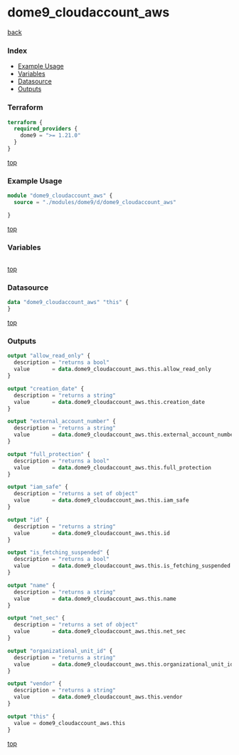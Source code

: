 # dome9_cloudaccount_aws

[back](../dome9.md)

### Index

- [Example Usage](#example-usage)
- [Variables](#variables)
- [Datasource](#datasource)
- [Outputs](#outputs)

### Terraform

```terraform
terraform {
  required_providers {
    dome9 = ">= 1.21.0"
  }
}
```

[top](#index)

### Example Usage

```terraform
module "dome9_cloudaccount_aws" {
  source = "./modules/dome9/d/dome9_cloudaccount_aws"

}
```

[top](#index)

### Variables

```terraform
```

[top](#index)

### Datasource

```terraform
data "dome9_cloudaccount_aws" "this" {
}
```

[top](#index)

### Outputs

```terraform
output "allow_read_only" {
  description = "returns a bool"
  value       = data.dome9_cloudaccount_aws.this.allow_read_only
}

output "creation_date" {
  description = "returns a string"
  value       = data.dome9_cloudaccount_aws.this.creation_date
}

output "external_account_number" {
  description = "returns a string"
  value       = data.dome9_cloudaccount_aws.this.external_account_number
}

output "full_protection" {
  description = "returns a bool"
  value       = data.dome9_cloudaccount_aws.this.full_protection
}

output "iam_safe" {
  description = "returns a set of object"
  value       = data.dome9_cloudaccount_aws.this.iam_safe
}

output "id" {
  description = "returns a string"
  value       = data.dome9_cloudaccount_aws.this.id
}

output "is_fetching_suspended" {
  description = "returns a bool"
  value       = data.dome9_cloudaccount_aws.this.is_fetching_suspended
}

output "name" {
  description = "returns a string"
  value       = data.dome9_cloudaccount_aws.this.name
}

output "net_sec" {
  description = "returns a set of object"
  value       = data.dome9_cloudaccount_aws.this.net_sec
}

output "organizational_unit_id" {
  description = "returns a string"
  value       = data.dome9_cloudaccount_aws.this.organizational_unit_id
}

output "vendor" {
  description = "returns a string"
  value       = data.dome9_cloudaccount_aws.this.vendor
}

output "this" {
  value = dome9_cloudaccount_aws.this
}
```

[top](#index)